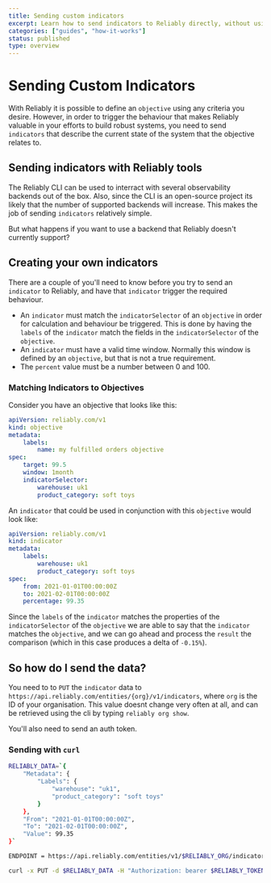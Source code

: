 ```yaml
---
title: Sending custom indicators
excerpt: Learn how to send indicators to Reliably directly, without using Reliably tools like the CLI or agent.
categories: ["guides", "how-it-works"]
status: published
type: overview
---
```


# Sending Custom Indicators

With Reliably it is possible to define an `objective` using any criteria you desire. However, in order to trigger the behaviour that makes Reliably valuable in your efforts to build robust systems, you need to send `indicators` that describe the current state of the system that the objective relates to.

## Sending indicators with Reliably tools

The Reliably CLI can be used to interract with several observability backends out of the box. Also, since the CLI is an open-source project its likely that the number of supported backends will increase. This makes the job of sending `indicators` relatively simple.

But what happens if you want to use a backend that Reliably doesn't currently support?

## Creating your own indicators

There are a couple of you'll need to know before you try to send an `indicator` to Reliably, and have that `indicator` trigger the required behaviour.

* An `indicator` must match the `indicatorSelector` of an `objective` in order for calculation and behaviour be triggered. This is done by having the `labels` of the `indicator` match the fields in the `indicatorSelector` of the `objective`.
* An `indicator` must have a valid time window. Normally this window is defined by an `objective`, but that is not a true requirement.
* The `percent` value must be a number between 0 and 100.

### Matching Indicators to Objectives

Consider you have an objective that looks like this:

```yaml
apiVersion: reliably.com/v1
kind: objective
metadata:
    labels:
        name: my fulfilled orders objective
spec:
    target: 99.5
    window: 1month
    indicatorSelector:
        warehouse: uk1
        product_category: soft toys
```

An `indicator` that could be used in conjunction with this `objective` would look like:

```yaml
apiVersion: reliably.com/v1
kind: indicator
metadata:
    labels:
        warehouse: uk1
        product_category: soft toys
spec:
    from: 2021-01-01T00:00:00Z
    to: 2021-02-01T00:00:00Z
    percentage: 99.35
```

Since the `labels` of the `indicator` matches the properties of the `indicatorSelector` of the `objective` we are able to say that the `indicator` matches the `objective`, and we can go ahead and process the `result` the comparison (which in this case produces a delta of `-0.15%`).

## So how do I send the data?

You need to to `PUT` the `indicator` data to `https://api.reliably.com/entities/{org}/v1/indicators`, where `org` is the ID of your organisation. This value doesnt change very often at all, and can be retrieved using the cli by typing `reliably org show`.

You'll also need to send an auth token.

### Sending with `curl`

```bash
RELIABLY_DATA=`{
    "Metadata": {
        "Labels": {
            "warehouse": "uk1",
            "product_category": "soft toys"
        }
    },
    "From": "2021-01-01T00:00:00Z",
    "To": "2021-02-01T00:00:00Z",
    "Value": 99.35
}`
```
```bash
ENDPOINT = https://api.reliably.com/entities/v1/$RELIABLY_ORG/indicators
```
```bash
curl -x PUT -d $RELIABLY_DATA -H "Authorization: bearer $RELIABLY_TOKEN" $ENDPOINT
```
